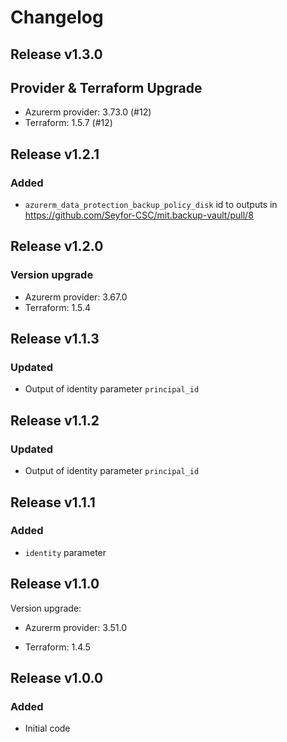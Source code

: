 # Changelog

## Release v1.3.0

## Provider & Terraform Upgrade
- Azurerm provider: 3.73.0 (#12)
- Terraform: 1.5.7 (#12)

   
## Release v1.2.1

### Added
* `azurerm_data_protection_backup_policy_disk` id to outputs in https://github.com/Seyfor-CSC/mit.backup-vault/pull/8
   
## Release v1.2.0

### Version upgrade
-	Azurerm provider: 3.67.0
-	Terraform: 1.5.4
   
## Release v1.1.3

### Updated
- Output of identity parameter `principal_id` 
   
## Release v1.1.2

### Updated

- Output of identity parameter `principal_id`
   
## Release v1.1.1

### Added

- `identity` parameter
   
## Release v1.1.0

Version upgrade:

- Azurerm provider: 3.51.0

- Terraform: 1.4.5

   
## Release v1.0.0

### Added

- Initial code
   